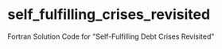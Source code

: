 # self_fulfilling_crises_revisited
Fortran Solution Code for "Self-Fulfilling Debt Crises Revisited"
